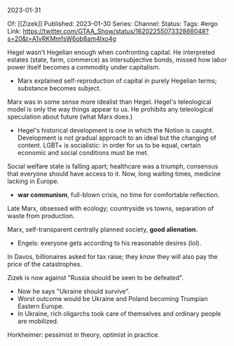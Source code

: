2023-01-31

Of: [[Zizek]]
Published: 2023-01-30
Series: 
Channel: 
Status: 
Tags: #ergo 
Link: https://twitter.com/GTAA_Show/status/1620225507332866048?s=20&t=A1vRKMmfsW6ob8am4Ixo4g 

Hegel wasn't Hegelian enough when confronting capital. He interpreted estates (state, farm, commerce) as intersubjective bonds, missed how labor power itself becomes a commodity under capitalism.
- Marx explained self-reproduction of capital in purely Hegelian terms; substance becomes subject.

Marx was in some sense more idealist than Hegel. Hegel's teleological model is only the way things appear to us. He prohibits any teleological speculation about future (what Marx does.)
- Hegel's historical development is one in which the Notion is caught. Development is not gradual approach to an ideal but the changing of content. LGBT+ is socialistic: in order for us to be equal, certain economic and social conditions must be met.

Social welfare state is falling apart; healthcare was a triumph, consensus that everyone should have access to it. Now, long waiting times, medicine lacking in Europe.
- **war communism**, full-blown crisis, no time for comfortable reflection.

Late Marx, obsessed with ecology; countryside vs towns, separation of waste from production.

Marx, self-transparent centrally planned society, **good alienation.**
- Engels: everyone gets according to his reasonable desires (lol).

In Davos, billionaires asked for tax raise; they know they will also pay the price of the catastrophes.

Zizek is now against "Russia should be seen to be defeated". 
- Now he says "Ukraine should survive". 
- Worst outcome would be Ukraine and Poland becoming Trumpian Eastern Europe.
- In Ukraine, rich oligarchs took care of themselves and ordinary people are mobilized.

Horkheimer: pessimist in theory, optimist in practice.